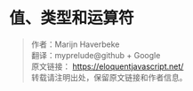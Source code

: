 # 值、类型和运算符
>作者：Marijn Haverbeke  
翻译：myprelude@github  +  Google  
原文链接： https://eloquentjavascript.net/   
转载请注明出处，保留原文链接和作者信息。